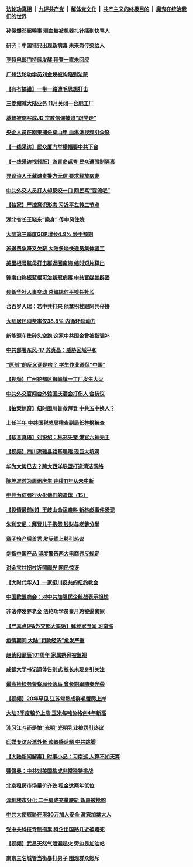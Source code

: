 

####  [法轮功真相](../../../../basic/blob/master/README.md?t=10200602) &nbsp;|&nbsp; [九评共产党](../../../../9ping.md/blob/master/README.md?t=10200602) &nbsp;|&nbsp; [解体党文化](../../../../jtdwh.md/blob/master/README.md?t=10200602)  &nbsp;|&nbsp; [共产主义的终极目的](../../../../gczydzjmd.md/blob/master/README.md?t=10200602) &nbsp;|&nbsp; [魔鬼在统治我们的世界](../../../../mgztzwmdsj.md/blob/master/README.md?t=10200602) 

#### [孙俪爆邓超糗事 测血糖被机器扎针痛到快骂人](../pages/nsc413/n12487176.md?t=10200602) 

#### [研究：中国猪只出现新病毒 未来恐传染给人](../pages/nsc413/n12487232.md?t=10200602) 

#### [亨特电邮门持续发酵 拜登一直未回应](../pages/nsc413/n12487305.md?t=10200602) 

#### [广州法轮功学员刘金焕被构陷到法院](../pages/nsc413/n12486851.md?t=10200602) 

#### [【有冇搞错】一带一路遭毛思想打击](../pages/nsc413/n12487059.md?t=10200602) 

#### [三菱缩减大陆业务 11月关闭一合肥工厂](../pages/nsc413/n12486944.md?t=10200602) 

#### [基督被缩写成JD 宗教信仰被迫“跟党走”](../pages/nsc413/n12486982.md?t=10200602) 

#### [央企人员在刚果捕杀穿山甲 血淋淋视频引众怒](../pages/nsc413/n12486839.md?t=10200602) 

#### [【一线采访】民众厦门举横幅要中共下台](../pages/nsc413/n12486819.md?t=10200602) 

#### [【一线采访视频版】游青岛返粤 民众遭强制隔离](../pages/nsc413/n12485836.md?t=10200602) 

#### [异议诗人王藏谴责警方无信 要求释放病妻](../pages/nsc413/n12486682.md?t=10200602) 

#### [中共外交人员打人却反咬一口 网民骂“耍流氓”](../pages/nsc413/n12486183.md?t=10200602) 

#### [【独家】严控意识形态 习近平左转三节点](../pages/nsc413/n12482843.md?t=10200602) 

#### [湖北省长王晓东“隐身” 传中风住院](../pages/nsc413/n12486447.md?t=10200602) 

#### [大陆第三季度GDP增长4.9% 逊于预期](../pages/nsc413/n12485980.md?t=10200602) 

#### [派送费急降又欠薪 大陆多地快递员集体罢工](../pages/nsc413/n12485959.md?t=10200602) 

#### [美里根号航母打击群返回南海 缩时短片释出](../pages/nsc413/n12486194.md?t=10200602) 

#### [钟南山称板蓝根可治新冠病毒 中共官媒曾辟谣](../pages/nsc413/n12486008.md?t=10200602) 

#### [传新华社人事变动 总编辑何平接任社长](../pages/nsc413/n12485923.md?t=10200602) 

#### [台百岁人瑞：若中共打来 他拿拐杖跟阿共仔拼](../pages/nsc413/n12485937.md?t=10200602) 

#### [大陆居民消费率仅38.8% 内循环缺动力](../pages/nsc413/n12485268.md?t=10200602) 

#### [新能源车垫砖头空跑 这家中共国企曾被指骗补](../pages/nsc413/n12485038.md?t=10200602) 

#### [中共部署东风-17 苏贞昌：威胁区域平和](../pages/nsc413/n12485685.md?t=10200602) 

#### [“原创”的反义词是啥？ 学生作业调侃“中国”](../pages/nsc413/n12485912.md?t=10200602) 

#### [【视频】广州花都区狮岭镇一工厂发生大火](../pages/nsc413/n12485812.md?t=10200602) 


#### [中共外交官闯台外馆国庆酒会打伤人 台抗议](../pages/nsc413/n12485477.md?t=10200602) 

#### [【拍案惊奇】纽时围川普救拜登 中共五中换人？](../pages/nsc413/n12485538.md?t=10200602) 

#### [上任半年 中共国税总局稽查副局长林枫被查](../pages/nsc413/n12485592.md?t=10200602) 

#### [【珍言真语】刘锐绍：林郑失宠 港官六神无主](../pages/nsc413/n12484638.md?t=10200602) 

#### [【视频】四川洪雅县路基塌陷 现巨大坑洞](../pages/nsc413/n12485488.md?t=10200602) 

#### [华为大势已去？跨大西洋联盟打造清洁网络](../pages/nsc413/n12485442.md?t=10200602) 

#### [陈坤准时为周迅庆生 连续11年从未中断](../pages/nsc413/n12485042.md?t=10200602) 

#### [中共为何强行火化他们的遗体（15）](../pages/nsc413/n12485050.md?t=10200602) 

#### [【役情最前线】王岐山命运难料 新林彪事件恐现](../pages/nsc413/n12484807.md?t=10200602) 

#### [朱利安尼：拜登儿子抱怨 钱财与老爹分半](../pages/nsc413/n12485086.md?t=10200602) 

#### [章子怡产后首秀 发际线上移引热议](../pages/nsc413/n12484953.md?t=10200602) 

#### [剑指中国产品 印度警告两大电商违反规定](../pages/nsc413/n12484970.md?t=10200602) 

#### [洪金宝拄拐杖近照曝光 网民惊讶](../pages/nsc413/n12484792.md?t=10200602) 

#### [【大时代华人】一家挺川反共的纽约教会](../pages/nsc413/n12484566.md?t=10200602) 

#### [中国欧盟商会：对中共加强民企统战表示担忧](../pages/nsc413/n12484864.md?t=10200602) 

#### [非法停发养老金 法轮功学员秦月玲被逼离家](../pages/nsc413/n12484176.md?t=10200602) 

#### [【严真点评&外交部大实话】拜登家丑闻 习南巡](../pages/nsc413/n12484332.md?t=10200602) 

#### [疫情期间 大陆“罚款经济”愈发严重](../pages/nsc413/n12484524.md?t=10200602) 

#### [赵紫阳诞辰101周年 家属祭拜被监视](../pages/nsc413/n12484723.md?t=10200602) 

#### [成都大学书记遗体告别式 校长未现身引关注](../pages/nsc413/n12484334.md?t=10200602) 

#### [最高检检务督察局长落马 曾长期跟随秦光荣](../pages/nsc413/n12484455.md?t=10200602) 

#### [【视频】20年罕见 江苏常熟成群毛蟹爬上岸](../pages/nsc413/n12484378.md?t=10200602) 

#### [大陆3季度粮价上涨 玉米每吨价格创4年新高](../pages/nsc413/n12484237.md?t=10200602) 

#### [涉习江斗还是怕“光明”光明乳业被罚引热议](../pages/nsc413/n12484117.md?t=10200602) 

#### [印媒专访台湾外长 谈敏感话题 中共跳脚](../pages/nsc413/n12484354.md?t=10200602) 

#### [【大陆新闻解毒】时事小品：习南巡 人算不如天算](../pages/nsc413/n12484351.md?t=10200602) 

#### [蓬佩奥：中共对美国构成非常独特挑战](../pages/nsc413/n12483656.md?t=10200602) 

#### [北京租房市场量价齐跌 租金达两年低位](../pages/nsc413/n12484144.md?t=10200602) 

#### [深圳楼市分化 二手房成交量腰斩 新房被抢购](../pages/nsc413/n12483899.md?t=10200602) 

#### [中共大使威胁在港30万加人安全 激怒加拿大人](../pages/nsc413/n12484118.md?t=10200602) 

#### [受中共科技专制拖累 科企出国路几近被堵死](../pages/nsc413/n12476425.md?t=10200602) 


#### [【视频】武昌天然气泄漏起火 旁边是加油站](../pages/nsc413/n12484051.md?t=10200602) 

#### [南京三名城管当街暴打男子 围观群众怒斥](../pages/nsc413/n12484047.md?t=10200602) 

